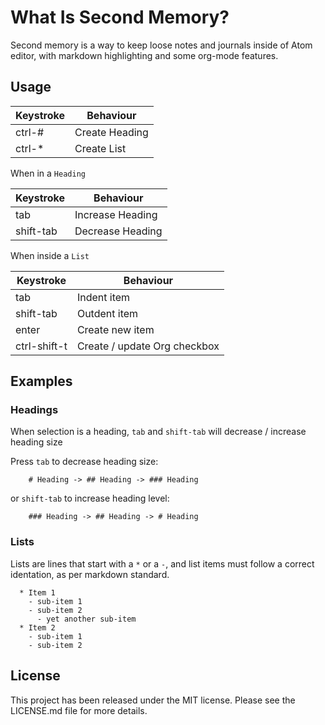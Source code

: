 # What Is Second Memory?

Second memory is a way to keep loose notes and journals inside of Atom editor, with markdown highlighting and some org-mode features.

## Usage

| Keystroke         | Behaviour                                                          |
|-------------------|--------------------------------------------------------------------|
| ctrl-#            | Create Heading                                                     |
| ctrl-*            | Create List                                                        |

When in a `Heading`

| Keystroke         | Behaviour                                                          |
|-------------------|--------------------------------------------------------------------|
| tab               | Increase Heading                                                   |
| shift-tab         | Decrease Heading                                                   |

When inside a `List`

| Keystroke         | Behaviour                                                          |
|-------------------|--------------------------------------------------------------------|
| tab               | Indent item                                                        |
| shift-tab         | Outdent item                                                       |
| enter             | Create new item                                                    |
| ctrl-shift-t      | Create / update Org checkbox                                       |

## Examples

### Headings

When selection is a heading, `tab` and `shift-tab` will decrease / increase heading size

Press `tab` to decrease heading size:

```
    # Heading -> ## Heading -> ### Heading
```

or `shift-tab` to increase heading level:

```
    ### Heading -> ## Heading -> # Heading
```

### Lists

Lists are lines that start with a `*` or a `-`, and list items must follow a correct identation, as per markdown standard.

```
  * Item 1
    - sub-item 1
    - sub-item 2
      - yet another sub-item
  * Item 2
    - sub-item 1
    - sub-item 2
```
## License

This project has been released under the MIT license. Please see the LICENSE.md file for more details.
